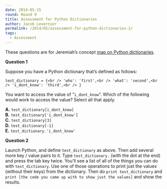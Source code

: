 ```yaml
---
date: 2014-05-15
round: Round 9
title: Assessment for Python Dictionaries
author: Jacob Levernier
permalink: /2014/05/assessment-for-python-dictionaries-2/
tags:
  - Assessment
---
```

These questions are for Jeremiah&#8217;s concept [map on Python dictionaries][1].

**Question 1**

Suppose you have a Python dictionary that&#8217;s defined as follows:

`test_dictionary = {<br />
    'who': 'first',<br />
    'what': 'second',<br />
    'i_dont_know': 'third',<br />
}`

You want to access the value of &#8220;`i_dont_know`&#8220;. Which of the following would work to access the value? Select all that apply.

**A.** `test_dictionary[i_dont_know]`  
**B.** `test_dictionary['i_dont_know']`  
**C.** `test_dictionary[3]`  
**D.** `test_dictionary[-1]`  
**E.** `test_dictionary.'i_dont_know'`

**Question 2**

Launch Python, and define `test_dictionary` as above. Then add several more key / value pairs to it. Type `test_dictionary.` (with the dot at the end) and press the tab key twice. You&#8217;ll see a list of all of the things you can do with `test_dictionary`. Use one of those operations to print just the values (without their keys) from the dictionary. Then do `print test_dictionary` and `print [the code you came up with to show just the values]` and show the results.

 [1]: http://teaching.software-carpentry.org/2014/04/30/concept-map-for-python-dictionaries/ "Python dictionaries concept map"
